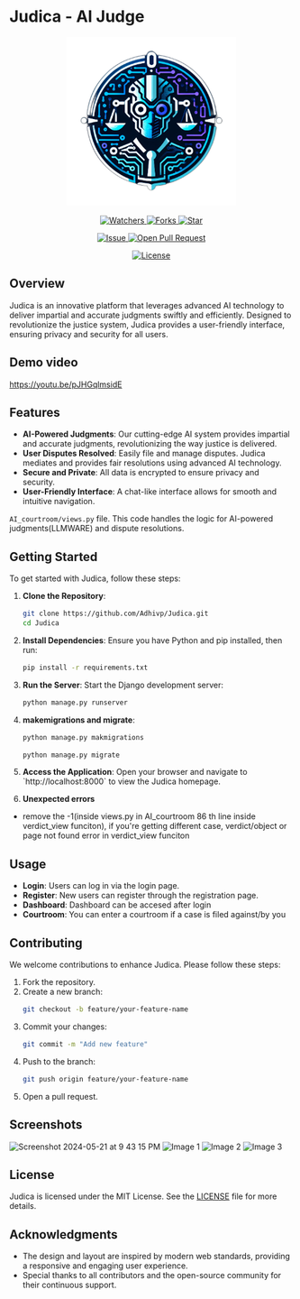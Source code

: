 # Judica - AI Judge
<p align="center">
    <img src="https://github.com/Adhivp/Judica/blob/master/Judica/static/images/logo.png" width=300 />
</p>
<p align="center">
    <p align="center">
        <a href="https://github.com/Adhivp/Judica" target="blank">
            <img src="https://img.shields.io/github/watchers/Adhivp/Judica?style=for-the-badge&logo=appveyor" alt="Watchers"/>
        </a>
        <a href="https://github.com/Adhivp/Judica/fork" target="blank">
            <img src="https://img.shields.io/github/forks/Adhivp/Judica?style=for-the-badge&logo=appveyor" alt="Forks"/>
        </a>
        <a href="https://github.com/Adhivp/Judica/stargazers" target="blank">
            <img src="https://img.shields.io/github/stars/Adhivp/Judica?style=for-the-badge&logo=appveyor" alt="Star"/>
        </a>
    </p>
    <p align="center">
        <a href="https://github.com/Adhivp/Judica/issues" target="blank">
            <img src="https://img.shields.io/github/issues/Adhivp/Judica?style=for-the-badge&logo=appveyor" alt="Issue"/>
        </a>
        <a href="https://github.com/Adhivp/Judica/pulls" target="blank">
            <img src="https://img.shields.io/github/issues-pr/Adhivp/Judica?style=for-the-badge&logo=appveyor" alt="Open Pull Request"/>
        </a>
    </p>
    <p align="center">
        <a href="https://github.com/Adhivp/Judica/blob/master/LICENSE" target="blank">
            <img src="https://img.shields.io/github/license/Adhivp/Judica?style=for-the-badge&logo=appveyor" alt="License" />
        </a>
    </p>
</p>

## Overview

Judica is an innovative platform that leverages advanced AI technology to deliver impartial and accurate judgments swiftly and efficiently. Designed to revolutionize the justice system, Judica provides a user-friendly interface, ensuring privacy and security for all users.

## Demo video
https://youtu.be/pJHGqlmsidE

## Features

- **AI-Powered Judgments**: Our cutting-edge AI system provides impartial and accurate judgments, revolutionizing the way justice is delivered.
- **User Disputes Resolved**: Easily file and manage disputes. Judica mediates and provides fair resolutions using advanced AI technology.
- **Secure and Private**: All data is encrypted to ensure privacy and security.
- **User-Friendly Interface**: A chat-like interface allows for smooth and intuitive navigation.

`AI_courtroom/views.py` file. This code handles the logic for AI-powered judgments(LLMWARE) and dispute resolutions.


## Getting Started

To get started with Judica, follow these steps:

1. **Clone the Repository**:
    ```bash
    git clone https://github.com/Adhivp/Judica.git
    cd Judica
    ```

2. **Install Dependencies**:
    Ensure you have Python and pip installed, then run:
    ```bash
    pip install -r requirements.txt
    ```

3. **Run the Server**:
    Start the Django development server:
    ```bash
    python manage.py runserver
    ```
4. **makemigrations and migrate**:
    ```bash
    python manage.py makmigrations
    ```
    ```bash
    python manage.py migrate
    ```
5. **Access the Application**:
    Open your browser and navigate to \`http://localhost:8000\` to view the Judica homepage.

6. **Unexpected errors**
 - remove the -1(inside views.py in AI_courtroom 86 th line inside verdict_view funciton), if you're getting different case, verdict/object or page not found error in verdict_view funciton

    

## Usage

- **Login**: Users can log in via the login page.
- **Register**: New users can register through the registration page.
- **Dashboard**: Dashboard can be accesed after login
- **Courtroom**: You can enter a courtroom if a case is filed against/by you


## Contributing

We welcome contributions to enhance Judica. Please follow these steps:

1. Fork the repository.
2. Create a new branch:
    ```bash
    git checkout -b feature/your-feature-name
    ```
3. Commit your changes:
    ```bash
    git commit -m "Add new feature"
    ```
4. Push to the branch:
    ```bash
    git push origin feature/your-feature-name
    ```
5. Open a pull request.

## Screenshots

<img src="https://github.com/Adhivp/Judica/assets/92261845/054b4507-a944-4625-b854-53ea5df2089d" alt="Screenshot 2024-05-21 at 9 43 15 PM" width="770">
<img src="https://github.com/Adhivp/Judica/assets/92261845/7ec6fe3d-e031-4568-a9ab-0beee1e7fe19" alt="Image 1">
<img src="https://github.com/Adhivp/Judica/assets/92261845/a5315474-feb3-46ce-babb-3e60293dfd92" alt="Image 2">
<img src="https://github.com/Adhivp/Judica/assets/92261845/9773a4d4-2a13-4452-b6a8-66030b024f53" alt="Image 3">






## License

Judica is licensed under the MIT License. See the [LICENSE](LICENSE) file for more details.

## Acknowledgments

- The design and layout are inspired by modern web standards, providing a responsive and engaging user experience.
- Special thanks to all contributors and the open-source community for their continuous support.
